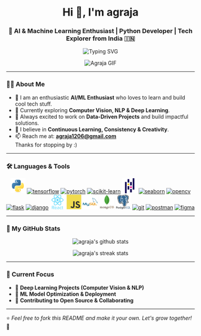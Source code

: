 <h1 align="center">Hi 👋, I'm agraja</h1>
<h3 align="center">🚀 AI & Machine Learning Enthusiast | Python Developer | Tech Explorer from India 🇮🇳</h3>

<p align="center">
  <img src="https://readme-typing-svg.herokuapp.com?font=Fira+Code&weight=500&size=22&pause=1000&color=F7952D&center=true&vCenter=true&width=435&lines=Always+Learning+Something+New;Passionate+about+AI+%26+ML;Turning+Ideas+into+Reality" alt="Typing SVG" />
</p>

<p align="center">
  <img src="https://media-hosting.imagekit.io/f193ee59a2884963/WhatsApp-Video-2025-03-27-at-4.06.56-PM.gif?Expires=1837680204&Key-Pair-Id=K2ZIVPTIP2VGHC&Signature=ZelL7WpU8eGBmkm-0tkTg4-qtl1WZz7jKK57bj8QdUtg4jMUPLt-cxtxOU6HoBbisMGLcdu8ugBravfluYvq6IVQwiTEGzT3QEl5IB-dbtG4fknIAYZjbfG7dJ9B0Z56YmKnx~5Uwf7JSBAv9wAcUpqJKayJQY-zGTuMiOwQpCb0IwxWOI69ciP9u4ymqf7iWmZPOnx7RjX4q90~Si1Xq5StYdDdXuHcpr~GeYNmfoONt20zdXkLc-YjJJ5T4j6w~FhjXnbaTPTjVznKC49S5yCBvC~XXPN6b1wc0k1t2MwmfaQ2Ac2jqZBZ04ObeapyLdXkfBct053Nyv6uFfuoQg__" alt="Agraja GIF" width="300" />
</p>

---

### 🧑‍💻 About Me

- 🎯 I am an enthusiastic **AI/ML Enthusiast** who loves to learn and build cool tech stuff.
- 🌱 Currently exploring **Computer Vision, NLP & Deep Learning**.
- 🚀 Always excited to work on **Data-Driven Projects** and build impactful solutions.
- 🧩 I believe in **Continuous Learning, Consistency & Creativity**.
- 📫 Reach me at: **agraja1206@gmail.com** <br>
Thanks for stopping by :)
  

---

### 🛠️ Languages & Tools

<p align="center">
  <a href="https://www.python.org" target="_blank"><img src="https://raw.githubusercontent.com/devicons/devicon/master/icons/python/python-original.svg" alt="python" width="40" height="40"/></a>
  <a href="https://www.tensorflow.org" target="_blank"><img src="https://www.vectorlogo.zone/logos/tensorflow/tensorflow-icon.svg" alt="tensorflow" width="40" height="40"/></a>
  <a href="https://pytorch.org/" target="_blank"><img src="https://www.vectorlogo.zone/logos/pytorch/pytorch-icon.svg" alt="pytorch" width="40" height="40"/></a>
  <a href="https://scikit-learn.org/" target="_blank"><img src="https://upload.wikimedia.org/wikipedia/commons/0/05/Scikit_learn_logo_small.svg" alt="scikit-learn" width="40" height="40"/></a>
  <a href="https://pandas.pydata.org/" target="_blank"><img src="https://raw.githubusercontent.com/devicons/devicon/2ae2a900d2f041da66e950e4d48052658d850630/icons/pandas/pandas-original.svg" alt="pandas" width="40" height="40"/></a>
  <a href="https://seaborn.pydata.org/" target="_blank"><img src="https://seaborn.pydata.org/_images/logo-mark-lightbg.svg" alt="seaborn" width="40" height="40"/></a>
  <a href="https://opencv.org/" target="_blank"><img src="https://www.vectorlogo.zone/logos/opencv/opencv-icon.svg" alt="opencv" width="40" height="40"/></a>
  <a href="https://flask.palletsprojects.com/" target="_blank"><img src="https://www.vectorlogo.zone/logos/pocoo_flask/pocoo_flask-icon.svg" alt="flask" width="40" height="40"/></a>
  <a href="https://www.djangoproject.com/" target="_blank"><img src="https://cdn.worldvectorlogo.com/logos/django.svg" alt="django" width="40" height="40"/></a>
  <a href="https://reactjs.org/" target="_blank"><img src="https://raw.githubusercontent.com/devicons/devicon/master/icons/react/react-original-wordmark.svg" alt="react" width="40" height="40"/></a>
  <a href="https://developer.mozilla.org/en-US/docs/Web/JavaScript" target="_blank"><img src="https://raw.githubusercontent.com/devicons/devicon/master/icons/javascript/javascript-original.svg" alt="javascript" width="40" height="40"/></a>
  <a href="https://www.mysql.com/" target="_blank"><img src="https://raw.githubusercontent.com/devicons/devicon/master/icons/mysql/mysql-original-wordmark.svg" alt="mysql" width="40" height="40"/></a>
  <a href="https://www.mongodb.com/" target="_blank"><img src="https://raw.githubusercontent.com/devicons/devicon/master/icons/mongodb/mongodb-original-wordmark.svg" alt="mongodb" width="40" height="40"/></a>
  <a href="https://www.postgresql.org/" target="_blank"><img src="https://raw.githubusercontent.com/devicons/devicon/master/icons/postgresql/postgresql-original-wordmark.svg" alt="postgresql" width="40" height="40"/></a>
  <a href="https://git-scm.com/" target="_blank"><img src="https://www.vectorlogo.zone/logos/git-scm/git-scm-icon.svg" alt="git" width="40" height="40"/></a>
  <a href="https://www.postman.com/" target="_blank"><img src="https://www.vectorlogo.zone/logos/getpostman/getpostman-icon.svg" alt="postman" width="40" height="40"/></a>
  <a href="https://figma.com/" target="_blank"><img src="https://www.vectorlogo.zone/logos/figma/figma-icon.svg" alt="figma" width="40" height="40"/></a>
</p>

---

### 🌟 My GitHub Stats

<p align="center">
  <img src="https://github-readme-stats.vercel.app/api?username=agraja&show_icons=true&theme=react&hide_border=true" alt="agraja's github stats" />
</p>
<p align="center">
  <img src="https://github-readme-streak-stats.herokuapp.com/?user=agraja&theme=react&hide_border=true" alt="agraja's streak stats" />
</p>

---

### 🎯 Current Focus

- 📌 **Deep Learning Projects (Computer Vision & NLP)**
- 📌 **ML Model Optimization & Deployment**
- 📌 **Contributing to Open Source & Collaborating**


---

⭐️ *Feel free to fork this README and make it your own. Let's grow together!* 🚀
